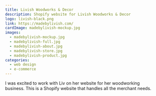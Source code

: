 ```yaml
---
title: Livish Woodworks & Decor
description: Shopify website for Livish Woodworks & Decor
logo: livish-black.png
link: https://madebylivish.com/
cardImage: madebylivish-mockup.jpg
images:
  - madebylivish-mockup.jpg
  - madebylivish-full.jpg
  - madebylivish-about.jpg
  - madebylivish-store.jpg
  - madebylivish-product.jpg
categories:
  - web design
  - e-commerce
---
```


I was excited to work with Liv on her website for her woodworking business. This is a Shopify website that handles all the merchant needs.
